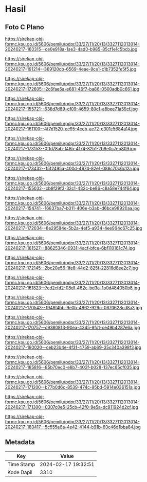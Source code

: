 # Hasil

## Foto C Plano

https://sirekap-obj-formc.kpu.go.id/5606/pemilu/pdpr/33/27/11/20/13/3327112013014-20240217-160315--ce0e918a-1ae3-4ad0-b985-85cf1e1c5bcb.jpg

https://sirekap-obj-formc.kpu.go.id/5606/pemilu/pdpr/33/27/11/20/13/3327112013014-20240217-191214--389120cb-6569-4eae-9ce1-c1b7352fe5f5.jpg

https://sirekap-obj-formc.kpu.go.id/5606/pemilu/pdpr/33/27/11/20/13/3327112013014-20240217-172605--2c6fae5a-e681-46f7-ba86-0500adb0c661.jpg

https://sirekap-obj-formc.kpu.go.id/5606/pemilu/pdpr/33/27/11/20/13/3327112013014-20240217-155721--638d7d89-cf09-4659-80c1-a8bee71a59cf.jpg

https://sirekap-obj-formc.kpu.go.id/5606/pemilu/pdpr/33/27/11/20/13/3327112013014-20240217-161100--4f7d1520-ee95-4ccb-ae72-e301c5684a14.jpg

https://sirekap-obj-formc.kpu.go.id/5606/pemilu/pdpr/33/27/11/20/13/3327112013014-20240217-173153--0ffd78ab-f48b-4f74-82b1-2b9e0c7eb809.jpg

https://sirekap-obj-formc.kpu.go.id/5606/pemilu/pdpr/33/27/11/20/13/3327112013014-20240217-173432--f5f2495a-400d-4974-82e1-088c70c6c12a.jpg

https://sirekap-obj-formc.kpu.go.id/5606/pemilu/pdpr/33/27/11/20/13/3327112013014-20240217-155032--cb9f29f3-32c1-432c-be86-c8a58e744f64.jpg

https://sirekap-obj-formc.kpu.go.id/5606/pemilu/pdpr/33/27/11/20/13/3327112013014-20240217-154741--16837ba7-b311-406e-b3ab-d6bce98920aa.jpg

https://sirekap-obj-formc.kpu.go.id/5606/pemilu/pdpr/33/27/11/20/13/3327112013014-20240217-172034--8e29584e-5b2a-4ef5-a934-4ee964c67c25.jpg

https://sirekap-obj-formc.kpu.go.id/5606/pemilu/pdpr/33/27/11/20/13/3327112013014-20240217-161527--88625346-0931-4acf-bfce-6bf110161c74.jpg

https://sirekap-obj-formc.kpu.go.id/5606/pemilu/pdpr/33/27/11/20/13/3327112013014-20240217-172145--2bc20e56-1fe8-44d2-825f-22816d8ee2c7.jpg

https://sirekap-obj-formc.kpu.go.id/5606/pemilu/pdpr/33/27/11/20/13/3327112013014-20240217-161823--7cd2cfd2-08df-462c-bd3a-1b0d484050b8.jpg

https://sirekap-obj-formc.kpu.go.id/5606/pemilu/pdpr/33/27/11/20/13/3327112013014-20240217-170543--f948f4bb-9e0b-4862-929c-0670628cd8a3.jpg

https://sirekap-obj-formc.kpu.go.id/5606/pemilu/pdpr/33/27/11/20/13/3327112013014-20240217-170757--c9380813-90ea-4345-9fc1-ce49b4287e6a.jpg

https://sirekap-obj-formc.kpu.go.id/5606/pemilu/pdpr/33/27/11/20/13/3327112013014-20240217-190020--ceb23b4e-4f31-4759-ab69-35c340a398f3.jpg

https://sirekap-obj-formc.kpu.go.id/5606/pemilu/pdpr/33/27/11/20/13/3327112013014-20240217-185816--85b70ec0-e8b7-403f-b028-137ec65cf035.jpg

https://sirekap-obj-formc.kpu.go.id/5606/pemilu/pdpr/33/27/11/20/13/3327112013014-20240217-171200--b77b0d6c-8539-474c-95bd-5914e036151a.jpg

https://sirekap-obj-formc.kpu.go.id/5606/pemilu/pdpr/33/27/11/20/13/3327112013014-20240217-171300--0307c0e5-25cb-42f0-9e5a-dc911924d2cf.jpg

https://sirekap-obj-formc.kpu.go.id/5606/pemilu/pdpr/33/27/11/20/13/3327112013014-20240217-180417--5c555a6a-4e42-4144-b91b-60c46d1bba84.jpg


## Metadata

| Key        | Value               |
| ---------- | ------------------- |
| Time Stamp | 2024-02-17 19:32:51 |
| Kode Dapil | 3310                |



